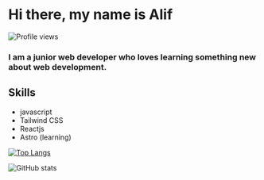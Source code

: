 # Hi there, my name is Alif
![Profile views](https://gpvc.arturio.dev/aliffaizar)  
### I am a junior web developer who loves learning something new about web development.

## Skills

- javascript
- Tailwind CSS
- Reactjs
- Astro (learning)

[![Top Langs](https://github-readme-stats.vercel.app/api/top-langs/?username=aliffaizar)](https://github.com/anuraghazra/github-readme-stats)

![GitHub stats](https://github-readme-stats.vercel.app/api?username=aliffaizar&show_icons=true) 
